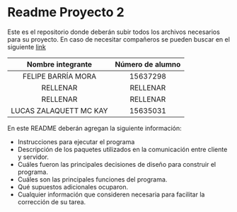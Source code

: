 # Readme Proyecto 2

Este es el repositorio donde deberán subir todos los archivos necesarios para su proyecto. En caso de necesitar compañeros se pueden buscar en el siguiente [link](https://github.com/IIC2333/Foro-2020-2/issues/82)

| Nombre integrante | Número de alumno |
|  :----: |    :----:   |
| FELIPE BARRÍA MORA  | 15637298 |
| RELLENAR | RELLENAR |
| RELLENAR | RELLENAR |
| LUCAS ZALAQUETT MC KAY| 15635031 |

En este README deberán agregan la siguiente información:
- Instrucciones para ejecutar el programa
- Descripción de los paquetes utilizados en la comunicación entre cliente y servidor.
- Cuáles fueron las principales decisiones de diseño para construir el programa.
- Cuáles son las principales funciones del programa.
- Qué supuestos adicionales ocuparon.
- Cualquier información que consideren necesaria para facilitar la corrección de su tarea.
